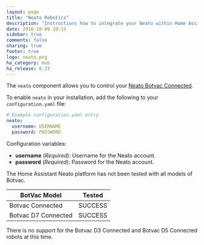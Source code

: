 ```yaml
---
layout: page
title: "Neato Robotics"
description: "Instructions how to integrate your Neato within Home Assistant."
date: 2016-10-09 20:15
sidebar: true
comments: false
sharing: true
footer: true
logo: neato.png
ha_category: Hub
ha_release: 0.33
---
```


The `neato` component allows you to control your [Neato Botvac Connected](https://www.neatorobotics.com/robot-vacuum/botvac-connected-series/botvac-connected/).

To enable `neato` in your installation, add the following to your `configuration.yaml` file:

```yaml
# Example configuration.yaml entry
neato:
  username: USERNAME
  password: PASSWORD
```

Configuration variables:

- **username** (*Required*): Username for the Neato account.
- **password** (*Required*): Password for the Neato account.

The Home Assistant Neato platform has not been tested with all models of Botvac.

  | BotVac Model | Tested |
  | --- | --- |
  | Botvac Connected | SUCCESS |
  | Botvac D7 Connected | SUCCESS |

<p class='note'>
There is no support for the Botvac D3 Connected and Botvac D5 Connected robots at this time.
</p>
